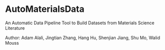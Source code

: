 # AutoMaterialsData

An Automatic Data Pipeline Tool to Build Datasets from Materials Science Literature 

Author: Adam Alali, Jingtian Zhang, Hang Hu, Shenjian Jiang, Shu Mo, Walid Mouss


